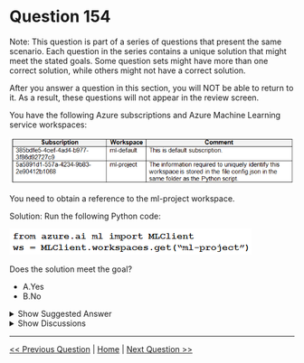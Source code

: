 # Question 154

Note: This question is part of a series of questions that present the same scenario. Each question in the series contains a unique solution that might meet the stated goals. Some question sets might have more than one correct solution, while others might not have a correct solution.

After you answer a question in this section, you will NOT be able to return to it. As a result, these questions will not appear in the review screen.

You have the following Azure subscriptions and Azure Machine Learning service workspaces:

![Question Image](images/q154_q_image554.png)

You need to obtain a reference to the ml-project workspace.

Solution: Run the following Python code:

![Question Image](images/q154_q_image555.png)

Does the solution meet the goal?

* A.Yes
* B.No

<details>
  <summary>Show Suggested Answer</summary>

  <strong>B</strong><br>

</details>

<details>
  <summary>Show Discussions</summary>

<blockquote><p><strong>AzureGeek79</strong> <code>(Sun 29 Sep 2024 02:12)</code> - <em>Upvotes: 2</em></p><p>Correct answer is A, see reference below: 
https://learn.microsoft.com/en-us/python/api/azure-ai-ml/azure.ai.ml.operations.workspaceoperations?view=azure-python#azure-ai-ml-operations-workspaceoperations-get</p></blockquote>
<blockquote><p><strong>sl_mslconsulting</strong> <code>(Thu 16 May 2024 16:04)</code> - <em>Upvotes: 1</em></p><p>you need to specify subscription id when instantiating the MLClient.</p></blockquote>
<blockquote><p><strong>Techlover74</strong> <code>(Sun 18 Feb 2024 05:09)</code> - <em>Upvotes: 1</em></p><p>B is the correct answer because the argument is not passed with the key in get method.</p></blockquote>

</details>

---

[<< Previous Question](question_153.md) | [Home](/index.md) | [Next Question >>](question_155.md)
